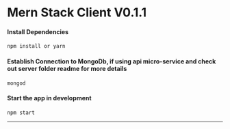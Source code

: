 # Mern Stack Client V0.1.1

#### Install Dependencies
```
npm install or yarn
```
#### Establish Connection to MongoDb, if using api micro-service and check out server folder readme for more details
```
mongod
```
#### Start the app in development
```
npm start
```
___
